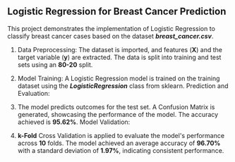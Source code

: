 ## Logistic Regression for Breast Cancer Prediction
This project demonstrates the implementation of Logistic Regression to classify breast cancer cases based on the dataset **_breast_cancer.csv_**.

1. Data Preprocessing:
The dataset is imported, and features (**X**) and the target variable (**y**) are extracted.
The data is split into training and test sets using an **80-20** split.

2. Model Training:
A Logistic Regression model is trained on the training dataset using the _**LogisticRegression**_ class from sklearn.
Prediction and Evaluation:

3. The model predicts outcomes for the test set.
A Confusion Matrix is generated, showcasing the performance of the model. The accuracy achieved is **95.62%**.
Model Validation:

4. **k-Fold** Cross Validation is applied to evaluate the model's performance across **10** folds.
The model achieved an average accuracy of **96.70%** with a standard deviation of **1.97%**, indicating consistent performance.
